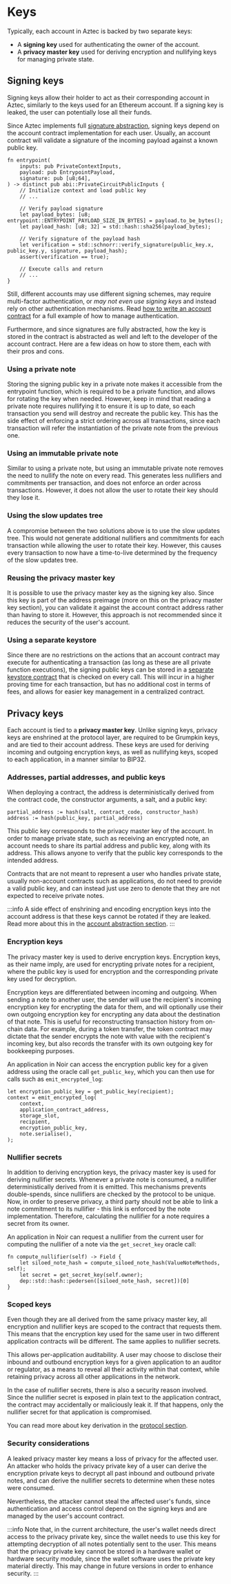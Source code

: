 # Keys

Typically, each account in Aztec is backed by two separate keys:
- A **signing key** used for authenticating the owner of the account.
- A **privacy master key** used for deriving encryption and nullifying keys for managing private state.

## Signing keys

Signing keys allow their holder to act as their corresponding account in Aztec, similarly to the keys used for an Ethereum account. If a signing key is leaked, the user can potentially lose all their funds. 

Since Aztec implements full [signature abstraction](./account-abstraction.md), signing keys depend on the account contract implementation for each user. Usually, an account contract will validate a signature of the incoming payload against a known public key. 

```noir
fn entrypoint(
    inputs: pub PrivateContextInputs,
    payload: pub EntrypointPayload,
    signature: pub [u8;64],
) -> distinct pub abi::PrivateCircuitPublicInputs {
    // Initialize context and load public key
    // ...

    // Verify payload signature
    let payload_bytes: [u8; entrypoint::ENTRYPOINT_PAYLOAD_SIZE_IN_BYTES] = payload.to_be_bytes();
    let payload_hash: [u8; 32] = std::hash::sha256(payload_bytes);

    // Verify signature of the payload hash
    let verification = std::schnorr::verify_signature(public_key.x, public_key.y, signature, payload_hash);
    assert(verification == true);

    // Execute calls and return
    // ...
}
```

Still, different accounts may use different signing schemes, may require multi-factor authentication, or _may not even use signing keys_ and instead rely on other authentication mechanisms. Read [how to write an account contract](./writing-an-account-contract.md) for a full example of how to manage authentication.

Furthermore, and since signatures are fully abstracted, how the key is stored in the contract is abstracted as well and left to the developer of the account contract. Here are a few ideas on how to store them, each with their pros and cons.

### Using a private note

Storing the signing public key in a private note makes it accessible from the entrypoint function, which is required to be a private function, and allows for rotating the key when needed. However, keep in mind that reading a private note requires nullifying it to ensure it is up to date, so each transaction you send will destroy and recreate the public key. This has the side effect of enforcing a strict ordering across all transactions, since each transaction will refer the instantiation of the private note from the previous one.

### Using an immutable private note

Similar to using a private note, but using an immutable private note removes the need to nullify the note on every read. This generates less nullifiers and commitments per transaction, and does not enforce an order across transactions. However, it does not allow the user to rotate their key should they lose it.

### Using the slow updates tree

A compromise between the two solutions above is to use the slow updates tree. This would not generate additional nullifiers and commitments for each transaction while allowing the user to rotate their key. However, this causes every transaction to now have a time-to-live determined by the frequency of the slow updates tree.

### Reusing the privacy master key

It is possible to use the privacy master key as the signing key also. Since this key is part of the address preimage (more on this on the privacy master key section), you can validate it against the account contract address rather than having to store it. However, this approach is not recommended since it reduces the security of the user's account.

### Using a separate keystore

Since there are no restrictions on the actions that an account contract may execute for authenticating a transaction (as long as these are all private function executions), the signing public keys can be stored in a [separate keystore contract](https://vitalik.ca/general/2023/06/09/three_transitions.html) that is checked on every call. This will incur in a higher proving time for each transaction, but has no additional cost in terms of fees, and allows for easier key management in a centralized contract.

## Privacy keys

Each account is tied to a **privacy master key**. Unlike signing keys, privacy keys are enshrined at the protocol layer, are required to be Grumpkin keys, and are tied to their account address. These keys are used for deriving incoming and outgoing encryption keys, as well as nullifying keys, scoped to each application, in a manner similar to BIP32.

<!-- TODO: Review APIs for calculating and registering public keys in RPC server and document here -->

### Addresses, partial addresses, and public keys

When deploying a contract, the address is deterministically derived from the contract code, the constructor arguments, a salt, and a public key:

```
partial_address := hash(salt, contract_code, constructor_hash)
address := hash(public_key, partial_address)
```

This public key corresponds to the privacy master key of the account. In order to manage private state, such as receiving an encrypted note, an account needs to share its partial address and public key, along with its address. This allows anyone to verify that the public key corresponds to the intended address.

Contracts that are not meant to represent a user who handles private state, usually non-account contracts such as applications, do not need to provide a valid public key, and can instead just use zero to denote that they are not expected to receive private notes.

:::info
A side effect of enshrining and encoding encryption keys into the account address is that these keys cannot be rotated if they are leaked. Read more about this in the [account abstraction section](./account-abstraction.md#encryption-and-nullifying-keys).
:::

### Encryption keys

The privacy master key is used to derive encryption keys. Encryption keys, as their name imply, are used for encrypting private notes for a recipient, where the public key is used for encryption and the corresponding private key used for decryption. 

Encryption keys are differentiated between incoming and outgoing. When sending a note to another user, the sender will use the recipient's incoming encryption key for encrypting the data for them, and will optionally use their own outgoing encryption key for encrypting any data about the destination of that note. This is useful for reconstructing transaction history from on-chain data. For example, during a token transfer, the token contract may dictate that the sender encrypts the note with value with the recipient's incoming key, but also records the transfer with its own outgoing key for bookkeeping purposes.

An application in Noir can access the encryption public key for a given address using the oracle call `get_public_key`, which you can then use for calls such as `emit_encrypted_log`:

```noir
let encryption_public_key = get_public_key(recipient);
context = emit_encrypted_log(
    context,
    application_contract_address,
    storage_slot,
    recipient,
    encryption_public_key,
    note.serialise(),
);
```

### Nullifier secrets

In addition to deriving encryption keys, the privacy master key is used for deriving nullifier secrets. Whenever a private note is consumed, a nullifier deterministically derived from it is emitted. This mechanisms prevents double-spends, since nullifiers are checked by the protocol to be unique. Now, in order to preserve privacy, a third party should not be able to link a note commitment to its nullifier - this link is enforced by the note implementation. Therefore, calculating the nullifier for a note requires a secret from its owner.

An application in Noir can request a nullifier from the current user for computing the nullifier of a note via the `get_secret_key` oracle call:

```noir
fn compute_nullifier(self) -> Field {
    let siloed_note_hash = compute_siloed_note_hash(ValueNoteMethods, self);
    let secret = get_secret_key(self.owner);
    dep::std::hash::pedersen([siloed_note_hash, secret])[0]
}
```
### Scoped keys

Even though they are all derived from the same privacy master key, all encryption and nullifier keys are scoped to the contract that requests them. This means that the encryption key used for the same user in two different application contracts will be different. The same applies to nullifier secrets.

This allows per-application auditability. A user may choose to disclose their inbound and outbound encryption keys for a given application to an auditor or regulator, as a means to reveal all their activity within that context, while retaining privacy across all other applications in the network.

In the case of nullifier secrets, there is also a security reason involved. Since the nullifier secret is exposed in plain text to the application contract, the contract may accidentally or maliciously leak it. If that happens, only the nullifier secret for that application is compromised.

You can read more about key derivation in the [protocol section](../../protocol/key-management.md).

### Security considerations

A leaked privacy master key means a loss of privacy for the affected user. An attacker who holds the privacy private key of a user can derive the encryption private keys to decrypt all past inbound and outbound private notes, and can derive the nullifier secrets to determine when these notes were consumed. 

Nevertheless, the attacker cannot steal the affected user's funds, since authentication and access control depend on the signing keys and are managed by the user's account contract.

:::info
Note that, in the current architecture, the user's wallet needs direct access to the privacy private key, since the wallet needs to use this key for attempting decryption of all notes potentially sent to the user. This means that the privacy private key cannot be stored in a hardware wallet or hardware security module, since the wallet software uses the private key material directly. This may change in future versions in order to enhance security.
:::